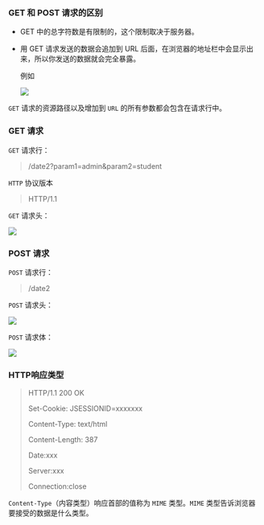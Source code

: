 ### GET 和 POST 请求的区别

- GET 中的总字符数是有限制的，这个限制取决于服务器。

- 用 GET 请求发送的数据会追加到 URL 后面，在浏览器的地址栏中会显示出来，所以你发送的数据就会完全暴露。

  例如

  ![](../99-ImageHouse/web/1.png)



`GET` 请求的资源路径以及增加到 `URL` 的所有参数都会包含在请求行中。

### GET 请求

`GET` 请求行：

> /date2?param1=admin&param2=student

`HTTP` 协议版本

> HTTP/1.1

`GET` 请求头：

![](../99-ImageHouse/web/2.png)



### POST 请求

`POST` 请求行：

> /date2

`POST` 请求头：

![](../99-ImageHouse/web/3.png)

`POST` 请求体：

![](../99-ImageHouse/web/4.png)

### HTTP响应类型

> HTTP/1.1 200 OK
>
> Set-Cookie: JSESSIONID=xxxxxxx
>
> Content-Type: text/html
>
> Content-Length: 387
>
> Date:xxx
>
> Server:xxx
>
> Connection:close

`Content-Type`（内容类型）响应首部的值称为 `MIME` 类型。`MIME` 类型告诉浏览器要接受的数据是什么类型。
